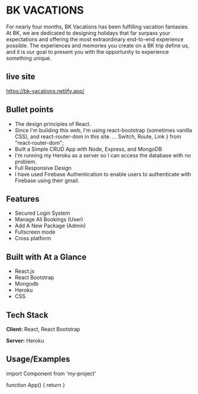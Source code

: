 # BK VACATIONS

For nearly four months, BK Vacations has been fulfilling vacation fantasies. At BK, we are dedicated to designing holidays that far surpass your expectations and offering the most extraordinary end-to-end experience possible. The experiences and memories you create on a BK trip define us, and it is our goal to present you with the opportunity to experience something unique.

## live site

https://bk-vacations.netlify.app/

## Bullet points

- The design principles of React.
- Since I'm building this web, I'm using react-bootstrap (sometimes vanilla CSS), and react-router-dom in this site. ... Switch, Route, Link } from "react-router-dom";
- Built a Simple CRUD App with Node, Express, and MongoDB
- I'm running my Heroku as a server so I can access the database with no problem.
- Full Responsive Design
- I have used Firebase Authentication to enable users to authenticate with Firebase using their gmail.

## Features

- Secured Login System
- Manage All Bookings (User)
- Add A New Package (Admin)
- Fullscreen mode
- Cross platform

## Built with At a Glance

- React.js
- React Bootstrap
- Mongodb
- Heroku
- CSS

## Tech Stack

**Client:** React, React Bootstrap

**Server:** Heroku

## Usage/Examples

import Component from 'my-project'

function App() {
return <Component />
}

```

```

